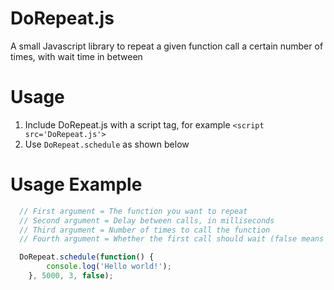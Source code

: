 # DoRepeat.js
A small Javascript library to repeat a given function call a certain number of times, with wait time in between

# Usage
1) Include DoRepeat.js with a script tag, for example `<script src='DoRepeat.js'>`
2) Use `DoRepeat.schedule` as shown below

# Usage Example

```Javascript
  // First argument = The function you want to repeat
  // Second argument = Delay between calls, in milliseconds
  // Third argument = Number of times to call the function
  // Fourth argument = Whether the first call should wait (false means call it immediately)

  DoRepeat.schedule(function() {
        console.log('Hello world!');
    }, 5000, 3, false);
```

